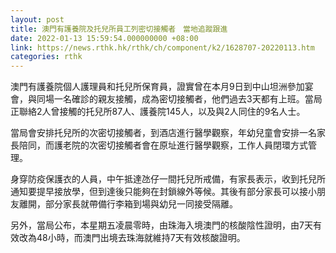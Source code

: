 ```yaml
---
layout: post
title: 澳門有護養院及托兒所員工列密切接觸者　當地追蹤跟進
date: 2022-01-13 15:59:54.000000000 +08:00
link: https://news.rthk.hk/rthk/ch/component/k2/1628707-20220113.htm
categories: rthk
---
```


澳門有護養院個人護理員和托兒所保育員，證實曾在本月9日到中山坦洲參加宴會，與同場一名確診的親友接觸，成為密切接觸者，他們過去3天都有上班。當局正聯絡2人曾接觸的托兒所87人、護養院145人，以及與2人同住的9名人士。

當局會安排托兒所的次密切接觸者，到酒店進行醫學觀察，年幼兒童會安排一名家長陪同，而護老院的次密切接觸者會在原址進行醫學觀察，工作人員閉環方式管理。

身穿防疫保護衣的人員，中午抵達氹仔一間托兒所戒備，有家長表示，收到托兒所通知要提早接放學，但到達後只能夠在封鎖線外等候。其後有部分家長可以接小朋友離開，部分家長就帶備行李箱到場與幼兒一同接受隔離。

另外，當局公布，本星期五凌晨零時，由珠海入境澳門的核酸陰性證明，由7天有效改為48小時，而澳門出境去珠海就維持7天有效核酸證明。
